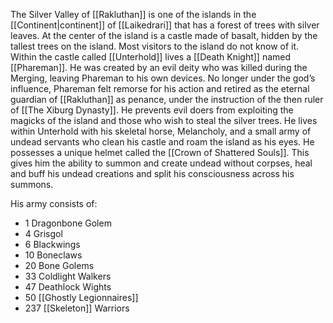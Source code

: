 The Silver Valley of [[Rakluthan]] is one of the islands in the [[Continent|continent]] of [[Laikedrari]] that has a forest of trees with silver leaves. At the center of the island is a castle made of basalt, hidden by the tallest trees on the island. Most visitors to the island do not know of it. Within the castle called [[Unterhold]] lives a [[Death Knight]] named [[Phareman]]. He was created by an evil deity who was killed during the Merging, leaving Phareman to his own devices. No longer under the god’s influence, Phareman felt remorse for his action and retired as the eternal guardian of [[Rakluthan]] as penance, under the instruction of the then ruler of [[The Xiburg Dynasty]]. He prevents evil doers from exploiting the magicks of the island and those who wish to steal the silver trees. He lives within Unterhold with his skeletal horse, Melancholy, and a small army of undead servants who clean his castle and roam the island as his eyes. He possesses a unique helmet called the [[Crown of Shattered Souls]]. This gives him the ability to summon and create undead without corpses, heal and buff his undead creations and split his consciousness across his summons.

His army consists of:  
- 1 Dragonbone Golem
- 4 Grisgol
- 6 Blackwings
- 10 Boneclaws
- 20 Bone Golems
- 33 Coldlight Walkers
- 47 Deathlock Wights
- 50 [[Ghostly Legionnaires]]
- 237 [[Skeleton]] Warriors